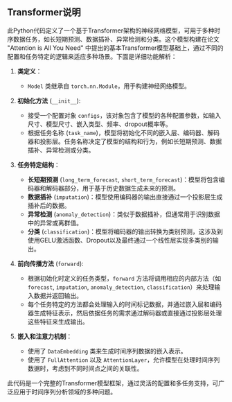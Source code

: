 ## Transformer说明
此Python代码定义了一个基于Transformer架构的神经网络模型，可用于多种时序数据任务，如长短期预测、数据插补、异常检测和分类。这个模型构建在论文 "Attention is All You Need" 中提出的基本Transformer模型基础上，通过不同的配置和任务特定的逻辑来适应多种场景。下面是详细功能解析：

1. **类定义**：
   - `Model` 类继承自 `torch.nn.Module`，用于构建神经网络模型。

2. **初始化方法** (`__init__`):
   - 接受一个配置对象 `configs`，该对象包含了模型的各种配置参数，如输入尺寸、模型尺寸、嵌入类型、频率、dropout概率等。
   - 根据任务名称 (`task_name`)，模型将初始化不同的嵌入层、编码器、解码器和投影层。任务名称决定了模型的结构和行为，例如长短期预测、数据插补、异常检测或分类。

3. **任务特定结构**：
   - **长短期预测** (`long_term_forecast`, `short_term_forecast`)：模型将包含编码器和解码器部分，用于基于历史数据生成未来的预测。
   - **数据插补** (`imputation`)：模型使用编码器的输出直接通过一个投影层生成插补后的数据。
   - **异常检测** (`anomaly_detection`)：类似于数据插补，但通常用于识别数据中的异常或离群值。
   - **分类** (`classification`)：模型将编码器的输出转换为类别预测，这涉及到使用GELU激活函数、Dropout以及最终通过一个线性层实现多类别的输出。

4. **前向传播方法** (`forward`):
   - 根据初始化时定义的任务类型，`forward` 方法将调用相应的内部方法（如 `forecast`, `imputation`, `anomaly_detection`, `classification`）来处理输入数据并返回输出。
   - 每个任务特定的方法都会处理输入的时间标记数据，并通过嵌入层和编码器生成特征表示，然后依据任务的需求通过解码器或直接通过投影层处理这些特征来生成输出。

5. **嵌入和注意力机制**：
   - 使用了 `DataEmbedding` 类来生成时间序列数据的嵌入表示。
   - 使用了 `FullAttention` 以及 `AttentionLayer`，允许模型在处理时间序列数据时，考虑到不同时间点之间的关联性。

此代码是一个完整的Transformer模型框架，通过灵活的配置和多任务支持，可广泛应用于时间序列分析领域的多种问题。
